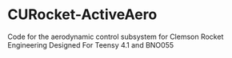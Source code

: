 # CURocket-ActiveAero
Code for the aerodynamic control subsystem for Clemson Rocket Engineering
Designed For Teensy 4.1 and BNO055